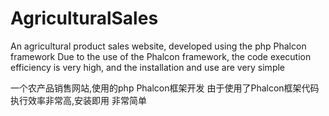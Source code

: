 # AgriculturalSales
An agricultural product sales website, developed using the php Phalcon framework
Due to the use of the Phalcon framework, the code execution efficiency is very high, and the installation and use are very simple


一个农产品销售网站,使用的php Phalcon框架开发
由于使用了Phalcon框架代码执行效率非常高,安装即用 非常简单
